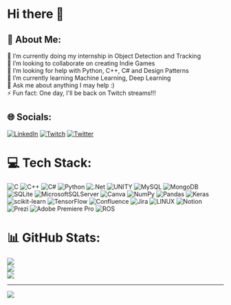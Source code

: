 # Hi there 👋

## 💫 About Me:
🔭 I’m currently doing my internship in Object Detection and Tracking<br>👯 I’m looking to collaborate on creating Indie Games<br>🤝 I’m looking for help with Python, C++, C# and Design Patterns<br>🌱 I’m currently learning Machine Learning, Deep Learning<br>💬 Ask me about anything I may help :)<br>⚡ Fun fact: One day, I'll be back on Twitch streams!!!


## 🌐 Socials:
[![LinkedIn](https://img.shields.io/badge/LinkedIn-%230077B5.svg?logo=linkedin&logoColor=white)](https://linkedin.com/in/kaantekinoztekin/) [![Twitch](https://img.shields.io/badge/Twitch-%239146FF.svg?logo=Twitch&logoColor=white)](https://twitch.tv/keteze) [![Twitter](https://img.shields.io/badge/Twitter-%231DA1F2.svg?logo=Twitter&logoColor=white)](https://twitter.com/_keteo_) 

# 💻 Tech Stack:
![C](https://img.shields.io/badge/c-%2300599C.svg?style=flat&logo=c&logoColor=white) ![C++](https://img.shields.io/badge/c++-%2300599C.svg?style=flat&logo=c%2B%2B&logoColor=white) ![C#](https://img.shields.io/badge/c%23-%23239120.svg?style=flat&logo=c-sharp&logoColor=white) ![Python](https://img.shields.io/badge/python-3670A0?style=flat&logo=python&logoColor=ffdd54) ![.Net](https://img.shields.io/badge/.NET-5C2D91?style=flat&logo=.net&logoColor=white) ![UNITY](https://img.shields.io/badge/Unity-%2320232a.svg?style=flat&logo=unity&logoColor=white) ![MySQL](https://img.shields.io/badge/mysql-%2300f.svg?style=flat&logo=mysql&logoColor=white) ![MongoDB](https://img.shields.io/badge/MongoDB-%234ea94b.svg?style=flat&logo=mongodb&logoColor=white) ![SQLite](https://img.shields.io/badge/sqlite-%2307405e.svg?style=flat&logo=sqlite&logoColor=white) ![MicrosoftSQLServer](https://img.shields.io/badge/Microsoft%20SQL%20Sever-CC2927?style=flat&logo=microsoft%20sql%20server&logoColor=white) ![Canva](https://img.shields.io/badge/Canva-%2300C4CC.svg?style=flat&logo=Canva&logoColor=white) ![NumPy](https://img.shields.io/badge/numpy-%23013243.svg?style=flat&logo=numpy&logoColor=white) ![Pandas](https://img.shields.io/badge/pandas-%23150458.svg?style=flat&logo=pandas&logoColor=white) ![Keras](https://img.shields.io/badge/Keras-%23D00000.svg?style=flat&logo=Keras&logoColor=white) ![scikit-learn](https://img.shields.io/badge/scikit--learn-%23F7931E.svg?style=flat&logo=scikit-learn&logoColor=white) ![TensorFlow](https://img.shields.io/badge/TensorFlow-%23FF6F00.svg?style=flat&logo=TensorFlow&logoColor=white) ![Confluence](https://img.shields.io/badge/confluence-%23172BF4.svg?style=flat&logo=confluence&logoColor=white) ![Jira](https://img.shields.io/badge/jira-%230A0FFF.svg?style=flat&logo=jira&logoColor=white) ![LINUX](https://img.shields.io/badge/Linux-FCC624?style=flat&logo=linux&logoColor=black) ![Notion](https://img.shields.io/badge/Notion-%23000000.svg?style=flat&logo=notion&logoColor=white) ![Prezi](https://img.shields.io/badge/Prezi-%23000000.svg?style=flat&logo=Prezi&logoColor=white) ![Adobe Premiere Pro](https://img.shields.io/badge/Adobe%20Premiere%20Pro-9999FF.svg?style=flat&logo=Adobe%20Premiere%20Pro&logoColor=white) ![ROS](https://img.shields.io/badge/ros-%230A0FF9.svg?style=flat&logo=ros&logoColor=white)
# 📊 GitHub Stats:
![](https://github-readme-stats.vercel.app/api?username=kaanoztekin99&theme=radical&hide_border=false&include_all_commits=true&count_private=true)<br/>
![](https://github-readme-streak-stats.herokuapp.com/?user=kaanoztekin99&theme=radical&hide_border=false)<br/>
![](https://github-readme-stats.vercel.app/api/top-langs/?username=kaanoztekin99&theme=radical&hide_border=false&include_all_commits=true&count_private=true&layout=compact)

---
[![](https://visitcount.itsvg.in/api?id=kaanoztekin99&icon=7&color=4)](https://visitcount.itsvg.in)

<!-- Proudly created with GPRM ( https://gprm.itsvg.in ) -->

